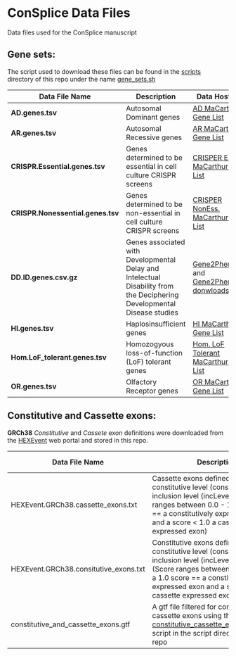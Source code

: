 # ConSplice Data Files

Data files used for the ConSplice manuscript


## Gene sets:

The script used to download these files can be found in the [scripts](https://github.com/mikecormier/ConSplice-manuscript/scripts/) directory of this repo under the name [gene_sets.sh](https://github.com/mikecormier/ConSplice-manuscript/scripts/gene_sets.sh)

| Data File Name | Description | Data Host Link |
| -------------- | ----------- | -------------- |
| **AD.genes.tsv** | Autosomal Dominant genes | [AD MaCarthur Gene List](https://github.com/macarthur-lab/gene_lists/blob/master/lists/berg_ad.tsv) |
| **AR.genes.tsv** | Autosomal Recessive genes | [AR MaCarthur Gene List](https://github.com/macarthur-lab/gene_lists/blob/master/lists/all_ar.tsv) |
| **CRISPR.Essential.genes.tsv** | Genes determined to be essential in cell culture CRISPR screens | [CRISPER Ess. MaCarthur Gene List](https://github.com/macarthur-lab/gene_lists/blob/master/lists/CEGv2_subset_universe.tsv) |
| **CRISPR.Nonessential.genes.tsv** | Genes determined to be non-essential in cell culture CRISPR screens | [CRISPER NonEss. MaCarthur Gene List](https://github.com/macarthur-lab/gene_lists/blob/master/lists/NEGv1_subset_universe.tsv) |
| **DD.ID.genes.csv.gz** | Genes associated with Developmental Delay and Intelectual Disability from the Deciphering Developmental Disease studies | [Gene2Phenotype](https://www.ebi.ac.uk/gene2phenotype/) and [Gene2Phenotype donwloads](https://www.ebi.ac.uk/gene2phenotype/downloads/) |
| **HI.genes.tsv** | Haplosinsufficient genes | [HI MaCarthur Gene List](https://github.com/macarthur-lab/gene_lists/blob/master/lists/clingen_level3_genes_2018_09_13.tsv) |
| **Hom.LoF_tolerant.genes.tsv** | Homozogyous loss-of-function (LoF) tolerant genes | [Hom. LoF Tolerant MaCarthur Gene List](https://github.com/macarthur-lab/gene_lists/blob/master/lists/homozygous_lof_tolerant_twohit.tsv) |
| **OR.genes.tsv** | Olfactory Receptor genes | [OR MaCarthur Gene List](https://github.com/macarthur-lab/gene_lists/blob/master/lists/olfactory_receptors.tsv) |



## Constitutive and Cassette exons:

**GRCh38** *Constitutive* and *Cassete* exon definitions were downloaded from the [HEXEvent](http://hexevent.mmg.uci.edu/cgi-bin/HEXEvent/HEXEventWEB.cgi) web portal and stored in this repo. 

| Data File Name | Description | Data Host Link |
| -------------- | ----------- | -------------- |
| HEXEvent.GRCh38.cassette_exons.txt | Cassette exons defined with a constitutive level (constitLevel) and inclusion level (incLevel) < 1.0. (Score ranges between 0.0 - 1.0, with a 1.0 == a constitutively expressed exon and a score < 1.0 a cassette expressed exon) | [HEXEvent](http://hexevent.mmg.uci.edu/cgi-bin/HEXEvent/HEXEventWEB.cgi) | 
| HEXEvent.GRCh38.consitutive_exons.txt | Constitutive exons defined with a constitutive level (constitLevel) and inclusion level (incLevel) == 1.0. (Score ranges between 0.0 - 1.0, with a 1.0 score == a constitutively expressed exon and a score < 1.0 a cassette expressed exon) | [HEXEvent](http://hexevent.mmg.uci.edu/cgi-bin/HEXEvent/HEXEventWEB.cgi) | 
| constitutive_and_cassette_exons.gtf | A gtf file filtered for constitutive and cassette exons using the [constitutive_cassette_exon_gtf_filter.py](https://github.com/mikecormier/ConSplice-manuscript/scripts/constitutive_cassette_exon_gtf_filter.py) script in the script directory of this repo | [ConSplice Scripts](https://github.com/mikecormier/ConSplice-manuscript/scripts) |






